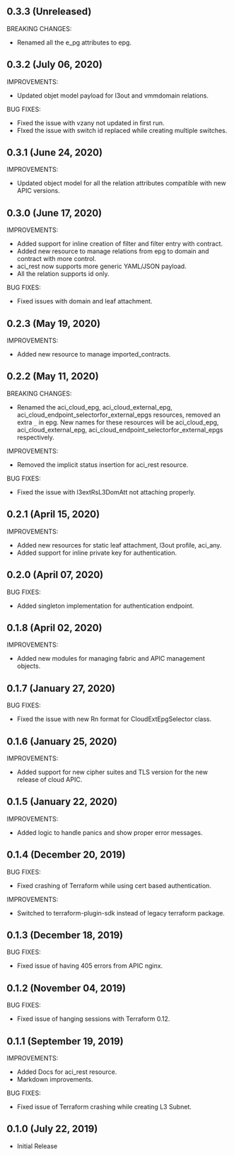 ## 0.3.3 (Unreleased)

BREAKING CHANGES:
- Renamed all the e_pg attributes to epg.

## 0.3.2 (July 06, 2020)

IMPROVEMENTS:
- Updated objet model payload for l3out and vmmdomain relations.

BUG FIXES:
- Fixed the issue with vzany not updated in first run.
- FIxed the issue with switch id replaced while creating multiple switches.
## 0.3.1 (June 24, 2020)

IMPROVEMENTS:
- Updated object model for all the relation attributes compatible with new APIC versions.

## 0.3.0 (June 17, 2020)

IMPROVEMENTS:
- Added support for inline creation of filter and filter entry with contract.
- Added new resource to manage relations from epg to domain and contract with more control.
- aci_rest now supports more generic YAML/JSON payload.
- All the relation supports id only.

BUG FIXES:
- Fixed issues with domain and leaf attachment.
## 0.2.3 (May 19, 2020)

IMPROVEMENTS:
- Added new resource to manage imported_contracts.

## 0.2.2 (May 11, 2020)

BREAKING CHANGES:
- Renamed the aci_cloud_epg, aci_cloud_external_epg, aci_cloud_endpoint_selectorfor_external_epgs resources, removed an extra `_` in epg. New names for these resources will be aci_cloud_epg, aci_cloud_external_epg, aci_cloud_endpoint_selectorfor_external_epgs respectively.

IMPROVEMENTS:
- Removed the implicit status insertion for aci_rest resource.

BUG FIXES:
- Fixed the issue with l3extRsL3DomAtt not attaching properly.
## 0.2.1 (April 15, 2020)

IMPROVEMENTS:
- Added new resources for static leaf attachment, l3out profile, aci_any.
- Added support for inline private key for authentication.
## 0.2.0 (April 07, 2020)

BUG FIXES:

- Added singleton implementation for authentication endpoint.
## 0.1.8 (April 02, 2020)

IMPROVEMENTS:
- Added new modules for managing fabric and APIC management objects.
## 0.1.7 (January 27, 2020)
BUG FIXES:

- Fixed the issue with new Rn format for CloudExtEpgSelector class.
## 0.1.6 (January 25, 2020)

IMPROVEMENTS:
- Added support for new cipher suites and TLS version for the new release of cloud APIC.
## 0.1.5 (January 22, 2020)

IMPROVEMENTS:

- Added logic to handle panics and show proper error messages.
## 0.1.4 (December 20, 2019)
BUG FIXES:

- Fixed crashing of Terraform while using cert based authentication.

IMPROVEMENTS:

- Switched to terraform-plugin-sdk instead of legacy terraform package. 
## 0.1.3 (December 18, 2019)
BUG FIXES:

- Fixed issue of having 405 errors from APIC nginx.

## 0.1.2 (November 04, 2019)

BUG FIXES:

- Fixed issue of hanging sessions with Terraform 0.12.
## 0.1.1 (September 19, 2019)

IMPROVEMENTS:

- Added Docs for aci_rest resource.
- Markdown improvements.

BUG FIXES:

- Fixed issue of Terraform crashing while creating L3 Subnet.
## 0.1.0 (July 22, 2019)

- Initial Release
